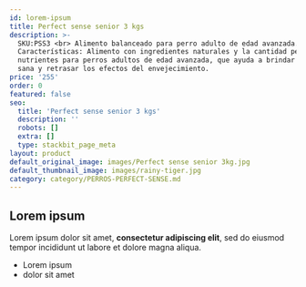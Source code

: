 ```yaml
---
id: lorem-ipsum
title: Perfect sense senior 3 kgs
description: >-
  SKU:PSS3 <br> Alimento balanceado para perro adulto de edad avanzada.
  Características: Alimento con ingredientes naturales y la cantidad perfecta de
  nutrientes para perros adultos de edad avanzada, que ayuda a brindar una vida
  sana y retrasar los efectos del envejecimiento.
price: '255'
order: 0
featured: false
seo:
  title: 'Perfect sense senior 3 kgs'
  description: ''
  robots: []
  extra: []
  type: stackbit_page_meta
layout: product
default_original_image: images/Perfect sense senior 3kg.jpg
default_thumbnail_image: images/rainy-tiger.jpg
category: category/PERROS-PERFECT-SENSE.md
---
```

## Lorem ipsum

Lorem ipsum dolor sit amet, **consectetur adipiscing elit**, sed do eiusmod tempor incididunt ut labore et dolore magna aliqua.

- Lorem ipsum
- dolor sit amet
